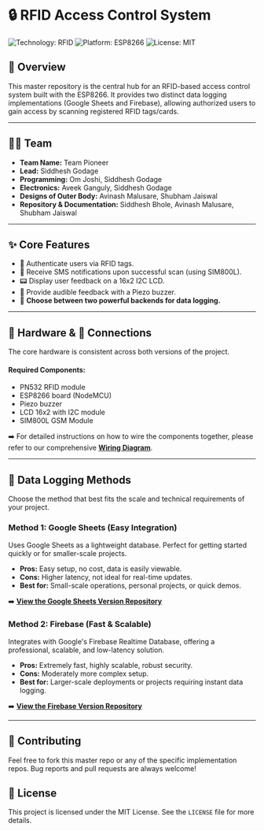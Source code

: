 # 🔒 RFID Access Control System
![Technology: RFID](https://img.shields.io/badge/Technology-RFID-blue) ![Platform: ESP8266](https://img.shields.io/badge/Platform-ESP8266-green) ![License: MIT](https://img.shields.io/badge/License-MIT-yellow)
  

## 📌 Overview

This master repository is the central hub for an RFID-based access control system built with the ESP8266. It provides two distinct data logging implementations (Google Sheets and Firebase), allowing authorized users to gain access by scanning registered RFID tags/cards.

-----

## 👨‍💻 Team

  * **Team Name:** Team Pioneer
  * **Lead:** Siddhesh Godage
  * **Programming:** Om Joshi, Siddhesh Godage
  * **Electronics:** Aveek Ganguly, Siddhesh Godage
  * **Designs of Outer Body:** Avinash Malusare, Shubham Jaiswal
  * **Repository & Documentation:** Siddhesh Bhole, Avinash Malusare, Shubham Jaiswal

-----

## ✨ Core Features

  * 🔑 Authenticate users via RFID tags.
  * 📲 Receive SMS notifications upon successful scan (using SIM800L).
  * 📟 Display user feedback on a 16x2 I2C LCD.
  * 🔔 Provide audible feedback with a Piezo buzzer.
  * 💾 **Choose between two powerful backends for data logging.**

-----

## 🔩 Hardware & 🔌 Connections

The core hardware is consistent across both versions of the project.

#### Required Components:

  * PN532 RFID module
  * ESP8266 board (NodeMCU)
  * Piezo buzzer
  * LCD 16x2 with I2C module
  * SIM800L GSM Module

➡️ For detailed instructions on how to wire the components together, please refer to our comprehensive **[Wiring Diagram](https://www.google.com/search?q=https://github.com/YOUR_USERNAME/YOUR_REPO/wiki/Wiring-Diagram)**.

-----

## 💾 Data Logging Methods

Choose the method that best fits the scale and technical requirements of your project.

### Method 1: Google Sheets (Easy Integration)

Uses Google Sheets as a lightweight database. Perfect for getting started quickly or for smaller-scale projects.

  * **Pros:** Easy setup, no cost, data is easily viewable.
  * **Cons:** Higher latency, not ideal for real-time updates.
  * **Best for:** Small-scale operations, personal projects, or quick demos.

➡️ [**View the Google Sheets Version Repository**](https://github.com/Siddhesh-00/Project-RFID/tree/GoogleSheets-Editon?tab=readme-ov-file)

### Method 2: Firebase (Fast & Scalable)

Integrates with Google's Firebase Realtime Database, offering a professional, scalable, and low-latency solution.

  * **Pros:** Extremely fast, highly scalable, robust security.
  * **Cons:** Moderately more complex setup.
  * **Best for:** Larger-scale deployments or projects requiring instant data logging.

➡️ [**View the Firebase Version Repository**](https://github.com/Siddhesh-00/Project-RFID/tree/Firebase-Edition?tab=readme-ov-file)

-----

## 🤝 Contributing

Feel free to fork this master repo or any of the specific implementation repos. Bug reports and pull requests are always welcome\!

## 📄 License

This project is licensed under the MIT License. See the `LICENSE` file for more details.
